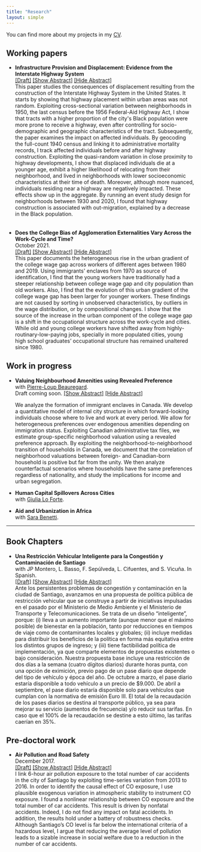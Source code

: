 ```yaml
---
title: "Research"
layout: simple
---
```


You can find more about my projects in my [CV](../files/cv_pablo_march24.pdf).

## Working papers
- **Infrastructure Provision and Displacement: Evidence from the Interstate Highway System**
  <br /> [[Draft]](../files/hwys_April2024.pdf)
  <a id="hide1" href="#hide1" class="hide">[Show Abstract]</a>
  <a id="show1" href="#show1" class="show">[Hide Abstract]</a>
  <div class="details">
    This paper studies the consequences of displacement resulting from the construction of the Interstate Highway System in the United States. It starts by showing that highway placement within urban areas was not random. Exploiting cross-sectional variation between neighborhoods in 1950, the last census before the 1956 Federal-Aid Highway Act, I show that tracts with a higher proportion of the city's Black population were more prone to receive a highway, even after controlling for socio-demographic and geographic characteristics of the tract.  Subsequently, the paper examines the impact on affected individuals. By geocoding the full-count 1940 census and linking it to administrative mortality records, I track affected individuals before and after highway construction. Exploiting the quasi-random variation in close proximity to highway developments, I show that displaced individuals die at a younger age, exhibit a higher likelihood of relocating from their neighborhood, and lived in neighborhoods with lower socioeconomic characteristics at their time of death. Moreover, although more nuanced, individuals residing near a highway are negatively impacted. These effects show up in the aggregate. By running an event study design for neighborhoods between 1930 and 2020, I found that highway construction is associated with out-migration, explained by a decrease in the Black population.
  </div> 




######
- **Does the College Bias of Agglomeration Externalities Vary Across the Work-Cycle and Time?**
  <br /> October 2021.
  <br /> [[Draft]](../files/wics_2021.pdf)
  <a id="hide2" href="#hide2" class="hide">[Show Abstract]</a>
  <a id="show2" href="#show2" class="show">[Hide Abstract]</a>
  <div class="details">
    This paper documents the heterogeneous rise in the urban gradient of the college wage gap across workers of different ages between 1980 and 2019. Using immigrants' enclaves from 1970 as source of identification, I find that the young workers have traditionally had a steeper relationship between college wage gap and city population than old workers. Also, I find that the evolution of this urban gradient of the college wage gap has been larger for younger workers. These findings are not caused by sorting in unobserved characteristics, by outliers in the wage distribution, or by compositional changes. I show that the source of the increase in the urban component of the college wage gap is a shift in the occupational structure across the work-cycle and cities. While old and young college workers have shifted away from highly-routinary-low-paying jobs, specially in more populated cities, young high school graduates’ occupational structure has remained unaltered since 1980.
  </div>




## Work in progress
- **Valuing Neighbourhood Amenities using Revealed Preference** 
  <br /> with [Pierre-Loup Beauregard](https://www.pierreloupbeauregard.org).
  <br /> Draft coming soon.
  <a id="hide5" href="#hide5" class="hide">[Show Abstract]</a>
  <a id="show5" href="#show5" class="show">[Hide Abstract]</a>
  <div class="details">
      We analyze the formation of immigrant enclaves in Canada. We develop a quantitative model of internal city structure in which forward-looking individuals choose where to live and work at every period. We allow for heterogeneous preferences over endogenous amenities depending on immigration status. Exploiting Canadian administrative tax files, we estimate group-specific neighborhood valuation using a revealed preference approach. By exploiting the neighborhood-to-neighborhood transition of households in Canada, we document that the correlation of  neighborhood valuations between foreign- and Canadian-born household is positive but far from the unity. We then analyze counterfactual scenarios where households have the same preferences regardless of nationality, and study the implications for income and urban segregation.
  </div>


- **Human Capital Spillovers Across Cities** 
  <br /> with [Giulia Lo Forte](https://loforteg.github.io).
- **Aid and Urbanization in Africa**
  <br /> with [Sara Benetti](https://economics.ubc.ca/profile/sara-benetti/).
---

## Book Chapters 
- **Una Restricción Vehicular Inteligente para la Congestión y Contaminación de Santiago**
  <br /> with JP Montero, L. Basso, F. Sepúlveda, L. Cifuentes, and S. Vicuña. In Spanish.
  <br />  [[Draft]](../files/cap_pol_publicas.pdf)
  <a id="hide3" href="#hide3" class="hide">[Show Abstract]</a>
  <a id="show3" href="#show3" class="show">[Hide Abstract]</a>
  <div class="details">
    Ante los persistentes problemas de congestión y contaminación en la ciudad de Santiago, avanzamos en una propuesta de política pública de restricción vehicular que se construye a partir de iniciativas impulsadas en el pasado por el Ministerio de Medio Ambiente y el Ministerio de Transporte y Telecomunicaciones. Se trata de un diseño “inteligente”, porque: (i) lleva a un aumento importante (aunque menor que el máximo posible) de bienestar en la población, tanto por reducciones en tiempos de viaje como de contaminantes locales y globales; (ii) incluye medidas para distribuir los beneficios de la política en forma más equitativa entre los distintos grupos de ingreso; y (iii) tiene factibilidad política de implementación, ya que comparte elementos de propuestas existentes o bajo consideración. Nuestra propuesta base incluye una restricción de dos días a la semana (cuatro dígitos diarios) durante horas punta, con una opción de eximición, previo pago de un pase diario que depende del tipo de vehículo y época del año. De octubre a marzo, el pase diario estaría disponible a todo vehículo a un precio de $9.000. De abril a septiembre, el pase diario estaría disponible solo para vehículos que cumplan con la normativa de emisión Euro III. El total de la recaudación de los pases diarios se destina al transporte público, ya sea para mejorar su servicio (aumentos de frecuencia) y/o reducir sus tarifas. En caso que el 100% de la recaudación se destine a esto último, las tarifas caerían en 35%.
  </div> 
  
  
## Pre-doctoral work
- **Air Pollution and Road Safety**
  <br /> December 2017.
  <br /> [[Draft]](../files/ma_thesis.pdf) 
  <a id="hide4" href="#hide4" class="hide">[Show Abstract]</a>
  <a id="show4" href="#show4" class="show">[Hide Abstract]</a>
  <div class="details">
    I link 6-hour air pollution exposure to the total number of car accidents in the city of Santiago by exploiting time-series variation from 2013 to 2016. In order to identify the causal effect of CO exposure, I use plausible exogenous variation in atmospheric stability to instrument CO exposure. I found a nonlinear relationship between CO exposure and the total number of car accidents. This result is driven by nonfatal accidents. Indeed, I do not find any impact on fatal accidents. In addition, the results hold under a battery of robustness checks. Although Santiago’s CO level is far below the international criteria of a hazardous level, I argue that reducing the average level of pollution leads to a sizable increase in social welfare due to a reduction in the number of car accidents.
  </div> 
   

